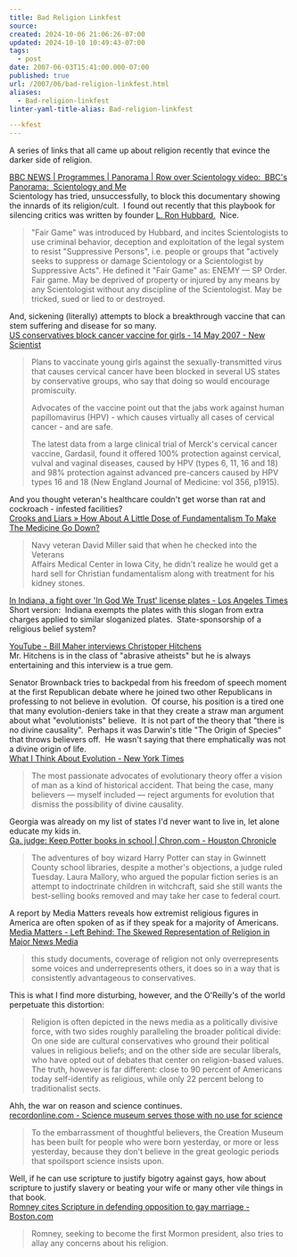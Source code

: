 ```yaml
---
title: Bad Religion Linkfest
source: 
created: 2024-10-06 21:06:26-07:00
updated: 2024-10-10 10:49:43-07:00
tags:
  - post
date: 2007-06-03T15:41:00.000-07:00
published: true
url: /2007/06/bad-religion-linkfest.html
aliases:
  - Bad-religion-linkfest
linter-yaml-title-alias: Bad-religion-linkfest

---kfest
---
```



A series of links that all came up about religion recently that evince the darker side of religion.  
  
[BBC NEWS | Programmes | Panorama | Row over Scientology video:  BBC's Panorama:  Scientology and Me](http://news.bbc.co.uk/2/hi/programmes/panorama/6655207.stm)  
Scientology has tried, unsuccessfully, to block this documentary showing the innards of its religion/cult.  I found out recently that this playbook for silencing critics was written by founder [L. Ron Hubbard.](http://en.wikipedia.org/wiki/L._Ron_Hubbard)  Nice.  

> "Fair Game" was introduced by Hubbard, and incites Scientologists to use criminal behavior, deception and exploitation of the legal system to resist "Suppressive Persons", i.e. people or groups that "actively seeks to suppress or damage Scientology or a Scientologist by Suppressive Acts". He defined it "Fair Game" as: ENEMY — SP Order. Fair game. May be deprived of property or injured by any means by any Scientologist without any discipline of the Scientologist. May be tricked, sued or lied to or destroyed.

And, sickening (literally) attempts to block a breakthrough vaccine that can stem suffering and disease for so many.  
[US conservatives block cancer vaccine for girls - 14 May 2007 - New Scientist](http://www.newscientist.com/article.ns?id=dn11842&feedId=online-news_rss20)  

> Plans to vaccinate young girls against the sexually-transmitted virus that causes cervical cancer have been blocked in several US states by conservative groups, who say that doing so would encourage promiscuity.  
>   
> Advocates of the vaccine point out that the jabs work against human papillomavirus (HPV) - which causes virtually all cases of cervical cancer - and are safe.  
>   
> The latest data from a large clinical trial of Merck's cervical cancer vaccine, Gardasil, found it offered 100% protection against cervical, vulval and vaginal diseases, caused by HPV (types 6, 11, 16 and 18) and 98% protection against advanced pre-cancers caused by HPV types 16 and 18 (New England Journal of Medicine: vol 356, p1915).  

And you thought veteran's healthcare couldn't get worse than rat and cockroach - infested facilities?   
[Crooks and Liars » How About A Little Dose of Fundamentalism To Make The Medicine Go Down?](http://www.crooksandliars.com/2007/05/15/how-about-a-little-dose-of-fundamentalism-to-make-the-medicine-go-down/)  

> Navy veteran David Miller said that when he checked into the Veterans  
> Affairs Medical Center in Iowa City, he didn't realize he would get a  
> hard sell for Christian fundamentalism along with treatment for his  
> kidney stones.

[In Indiana, a fight over 'In God We Trust' license plates - Los Angeles Times](http://www.latimes.com/features/religion/la-na-plates29apr29,1,6380256.story?coll=la-news-religion&ctrack=1&cset=true)  
Short version:  Indiana exempts the plates with this slogan from extra charges applied to similar sloganized plates.  State-sponsorship of a religious belief system?  
  
[YouTube - Bill Maher interviews Christoper Hitchens](http://www.youtube.com/watch?v=qqNKD_nmXqM)  
Mr. Hitchens is in the class of "abrasive atheists" but he is always entertaining and this interview is a true gem.   
  
Senator Brownback tries to backpedal from his freedom of speech moment at the first Republican debate where he joined two other Republicans in professing to not believe in evolution.  Of course, his position is a tired one that many evolution-deniers take in that they create a straw man argument about what "evolutionists" believe.  It is not part of the theory that "there is no divine causality".  Perhaps it was Darwin's title "The Origin of Species" that throws believers off.  He wasn't saying that there emphatically was not a divine origin of life.   
[What I Think About Evolution - New York Times](http://www.nytimes.com/2007/05/31/opinion/31brownback.html)  

> The most passionate advocates of evolutionary theory offer a vision of man as a kind of historical accident. That being the case, many believers — myself included — reject arguments for evolution that dismiss the possibility of divine causality.

Georgia was already on my list of states I'd never want to live in, let alone educate my kids in.  
[Ga. judge: Keep Potter books in school | Chron.com - Houston Chronicle](http://www.chron.com/disp/story.mpl/ap/nation/4845001.html)  

> The adventures of boy wizard Harry Potter can stay in Gwinnett County school libraries, despite a mother's objections, a judge ruled Tuesday. Laura Mallory, who argued the popular fiction series is an attempt to indoctrinate children in witchcraft, said she still wants the best-selling books removed and may take her case to federal court.

A report by Media Matters reveals how extremist religious figures in America are often spoken of as if they speak for a majority of Americans.  
[Media Matters - Left Behind: The Skewed Representation of Religion in Major News Media](http://mediamatters.org/leftbehind/?f=h_top)  

> this study documents, coverage of religion not only overrepresents some voices and underrepresents others, it does so in a way that is consistently advantageous to conservatives.  

This is what I find more disturbing, however, and the O'Reilly's of the world perpetuate this distortion:  

> Religion is often depicted in the news media as a politically divisive force, with two sides roughly paralleling the broader political divide: On one side are cultural conservatives who ground their political values in religious beliefs; and on the other side are secular liberals, who have opted out of debates that center on religion-based values. The truth, however is far different: close to 90 percent of Americans today self-identify as religious, while only 22 percent belong to traditionalist sects.  

Ahh, the war on reason and science continues.  
[recordonline.com - Science museum serves those with no use for science](http://www.recordonline.com/apps/pbcs.dll/article?AID=/20070601/OPINION/706010312)  

> To the embarrassment of thoughtful believers, the Creation Museum has been built for people who were born yesterday, or more or less yesterday, because they don't believe in the great geologic periods that spoilsport science insists upon.

Well, if he can use scripture to justify bigotry against gays, how about scripture to justify slavery or beating your wife or many other vile things in that book.  
[Romney cites Scripture in defending opposition to gay marriage - Boston.com](http://www.boston.com/news/nation/articles/2007/05/11/romney_cites_scripture_in_defending_opposition_to_gay_marriage/)  

> Romney, seeking to become the first Mormon president, also tries to allay any concerns about his religion.